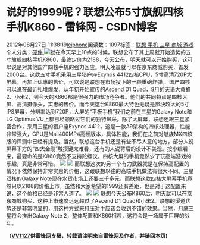 
# 说好的1999呢？联想公布5寸旗舰四核手机K860 - 雷锋网 - CSDN博客


2012年08月27日 11:38:19[leiphone](https://me.csdn.net/leiphone)阅读数：1097标签：[联想																](https://so.csdn.net/so/search/s.do?q=联想&t=blog)[手机																](https://so.csdn.net/so/search/s.do?q=手机&t=blog)[三星																](https://so.csdn.net/so/search/s.do?q=三星&t=blog)[商城																](https://so.csdn.net/so/search/s.do?q=商城&t=blog)[游戏																](https://so.csdn.net/so/search/s.do?q=游戏&t=blog)[
							](https://so.csdn.net/so/search/s.do?q=商城&t=blog)[
																					](https://so.csdn.net/so/search/s.do?q=三星&t=blog)个人分类：[硬件																](https://blog.csdn.net/leiphone/article/category/877730)
[
																								](https://so.csdn.net/so/search/s.do?q=三星&t=blog)
[
				](https://so.csdn.net/so/search/s.do?q=手机&t=blog)
[
			](https://so.csdn.net/so/search/s.do?q=手机&t=blog)
[
		](https://so.csdn.net/so/search/s.do?q=联想&t=blog)
![](http://www.leiphone.com/wp-content/uploads/2012/08/exusvrkq-150x150.jpg)就在今天早上10点的时候，联想公布了其上周就开始造势的五寸旗舰四核手机K860，最终定价为2188，今天公布，明天就可以开始购买，这可以说是对其他国产四核手机的强力回应。明天凌晨就可以在京东商城购买，首发2000台。这款五寸手机采用三星猎户座Exynos 4412四核CPU，5寸高清720P大屏幕，再加上优惠的售价，可以说是联想在市场投下的一颗重磅炸弹。
国产四核可以说在最近扎堆爆发，从年初开始宣传的Ascend D1 Quad，8月的天语大黄蜂2、小米2，到今天的K860都是很强力的市场竞争者。他们的共同特点是四核大屏、高清摄像头，实惠的售价。而今天这台K860最大特色无疑是那块超大的5寸IPS屏幕，分辨率达到720P，大屏的“平板手机”我们之前在三星的Galaxy Note和LG Optimus VU上都已经领略过它们的独特风采。除了大屏幕，联想还跟三星紧密合作，采用三星的猎户座Exynos 4412，这是一款A9架构的四核处理器，性能非常强大，GPU是Mali400MP4高频版本，具体性能，我们在之前对魅族MX四核版的评测中已经有提及。当然，联想这台手机还是有些不尽人意的地方，部分人说屏幕下方的“四大金刚”触摸键太难看，还有的人说背后的设计不美观。按小编看来，最要命的是K860竟然不支持陀螺仪，四核大屏的手机竟然少了玩高端游戏的乐趣，真是非常可惜。
![](http://www.leiphone.com/wp-content/uploads/2012/08/1938934917.jpg)
![](http://www.leiphone.com/wp-content/uploads/2012/08/Img351208818.jpg)
而联想这次的另一个有力武器就是在保持高配置的情况下依然保持非常实惠的价格，这跟联想以往的高端手机做法有很大不同。三星双核的Galaxy Note现在水货市场上还要三千多元，而联想这款四核大屏幕手机竟然只以2188的价格上市，虽然和大家希望的1999还有差距，但是对于这配置来说，这个价格已经是非常人道了。
![](http://www.leiphone.com/wp-content/uploads/2012/08/2496980774.jpg)
![](http://www.leiphone.com/wp-content/uploads/2012/08/3874724835.jpg)
联想今天公布K860后，明天就可以在京东商城购买，这种上市速度远远超过了Ascend D1 Quad和小米2。联想的渠道优势还是非常明显的，用这种方式来打压对手应该会收到不错的效果。当然，月底三星将会推出Galaxy Note 2，整体配置和K860相若，这将会是一场属于巨屏的战斗。

**（****[VV1127](http://www.leiphone.com/author/%E5%BC%A0%E5%A8%81)****供****雷锋网****专稿，转载请注明来自雷锋网及作者，并链回本页)**

